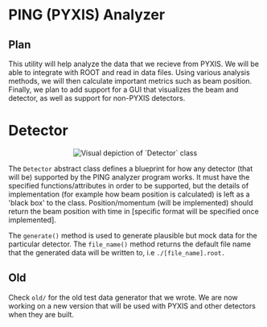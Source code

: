 # PING (PYXIS) Analyzer

## Plan


This utility will help analyze the data that we recieve from PYXIS. We will be able to integrate with ROOT and read in data files. Using various analysis methods, we will then calculate important metrics such as beam position. Finally, we plan to add support for a GUI that visualizes the beam and detector, as well as support for non-PYXIS detectors.

# Detector
<p align="center">
  <img src="https://github.com/hydrol0x/PYXIS-python/assets/34951139/907a8bf0-0b24-4619-b9f6-0559747f62ff" alt="Visual depiction of `Detector` class"/>
</p>

The `Detector` abstract class defines a blueprint for how any detector (that will be) supported by the PING analyzer program works. It must have the specified functions/attributes in order to be supported, but the details of implementation (for example how beam position is calculated) is left as a 'black box' to the class. Position/momentum (will be implemented) should return the beam position with time in [specific format will be specified once implemented]. 

The `generate()` method is used to generate plausible but mock data for the particular detector. The `file_name()` method returns the default file name that the generated data will be written to, i.e `./[file_name].root.` 

## Old
Check `old/` for the old test data generator that we wrote. We are now working on a new version that will be used with PYXIS and other detectors when they are built.
